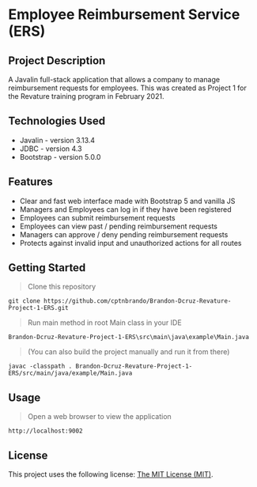 # Employee Reimbursement Service (ERS)

## Project Description

A Javalin full-stack application that allows a company to manage reimbursement requests for employees.
This was created as Project 1 for the Revature training program in February 2021.

## Technologies Used

* Javalin - version 3.13.4
* JDBC - version 4.3
* Bootstrap - version 5.0.0

## Features

* Clear and fast web interface made with Bootstrap 5 and vanilla JS
* Managers and Employees can log in if they have been registered
* Employees can submit reimbursement requests
* Employees can view past / pending reimbursement requests
* Managers can approve / deny pending reimbursement requests
* Protects against invalid input and unauthorized actions for all routes

## Getting Started
   
> Clone this repository
```
git clone https://github.com/cptnbrando/Brandon-Dcruz-Revature-Project-1-ERS.git
```

> Run main method in root Main class in your IDE
```
Brandon-Dcruz-Revature-Project-1-ERS\src\main\java\example\Main.java
```

> (You can also build the project manually and run it from there)
```
javac -classpath . Brandon-Dcruz-Revature-Project-1-ERS/src/main/java/example/Main.java
```

## Usage

> Open a web browser to view the application
```
http://localhost:9002
```

## License

This project uses the following license: [The MIT License (MIT)](<http://opensource.org/licenses/MIT>).
